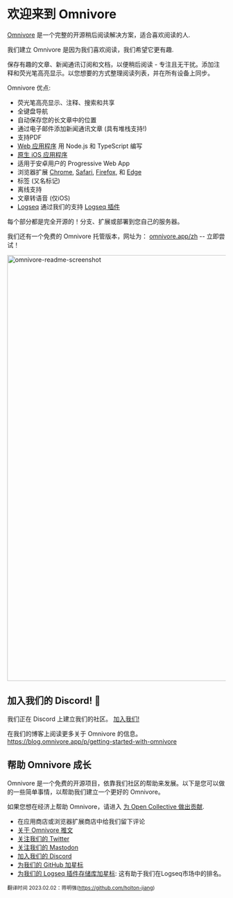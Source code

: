 # 欢迎来到 Omnivore

[Omnivore](https://omnivore.app/zh) 是一个完整的开源稍后阅读解决方案，适合喜欢阅读的人.

我们建立 Omnivore 是因为我们喜欢阅读，我们希望它更有趣.

保存有趣的文章、新闻通讯订阅和文档，以便稍后阅读 - 专注且无干扰。添加注释和荧光笔高亮显示。以您想要的方式整理阅读列表，并在所有设备上同步。

Omnivore 优点:

- 荧光笔高亮显示、注释、搜索和共享
- 全键盘导航
- 自动保存您的长文章中的位置
- 通过电子邮件添加新闻通讯文章 (具有堆栈支持!)
- 支持PDF
- [Web 应用程序](https://omnivore.app/zh) 用 Node.js 和 TypeScript 编写
- [原生 iOS 应用程序](https://omnivore.app/install/ios)
- 适用于安卓用户的 Progressive Web App
- 浏览器扩展 [Chrome](https://omnivore.app/install/chrome), [Safari](https://omnivore.app/install/safari), [Firefox](https://omnivore.app/install/firefox), 和 [Edge](https://omnivore.app/install/edge)
- 标签 (又名标记)
- 离线支持
- 文章转语音 (仅iOS)
- [Logseq](https://logseq.com/) 通过我们的支持 [Logseq 插件](https://github.com/omnivore-app/logseq-omnivore)

每个部分都是完全开源的！分支、扩展或部署到您自己的服务器。

我们还有一个免费的 Omnivore 托管版本，网址为： [omnivore.app/zh](https://omnivore.app/) -- 立即尝试！

<img width="981" alt="omnivore-readme-screenshot" src="https://user-images.githubusercontent.com/75189/153696698-9e4f1bdd-5954-465b-8ab0-b4eacc60f779.png">

## 加入我们的 Discord! :speech_balloon:

我们正在 Discord 上建立我们的社区。 [加入我们!](https://discord.gg/h2z5rppzz9)

在我们的博客上阅读更多关于 Omnivore 的信息。 <https://blog.omnivore.app/p/getting-started-with-omnivore>

## 帮助 Omnivore 成长

Omnivore 是一个免费的开源项目，依靠我们社区的帮助来发展。以下是您可以做的一些简单事情，以帮助我们建立一个更好的 Omnivore。

如果您想在经济上帮助 Omnivore，请进入 [为 Open Collective 做出贡献](https://opencollective.com/omnivore).

- 在应用商店或浏览器扩展商店中给我们留下评论
- [关于 Omnivore 推文](https://twitter.com/intent/tweet?text=I%20recently%20started%20using%20@OmnivoreApp%20as%20a%20free,%20open-source%20read-it-later%20app.%20Check%20it%20out:%20https://omnivore.app)
- [关注我们的 Twitter](https://twitter.com/omnivoreapp)
- [关注我们的 Mastodon](https://pkm.social/@omnivore)
- [加入我们的 Discord](https://discord.gg/h2z5rppzz9)
- [为我们的 GitHub 加星标](https://github.com/omnivore-app/omnivore)
- [为我们的 Logseq 插件存储库加星标](https://github.com/omnivore-app/logseq-omnivore): 这有助于我们在Logseq市场中的排名。


<sub>翻译时间 2023.02.02：蒋明强(https://github.com/holton-jiang)</sub>
